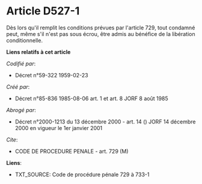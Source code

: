 # Article D527-1

Dès lors qu'il remplit les conditions prévues par l'article 729, tout condamné peut, même s'il n'est pas sous écrou, être
admis au bénéfice de la libération conditionnelle.

**Liens relatifs à cet article**

_Codifié par_:

  - Décret n°59-322 1959-02-23

_Créé par_:

  - Décret n°85-836 1985-08-06 art. 1 et art. 8 JORF 8 août 1985

_Abrogé par_:

  - Décret n°2000-1213 du 13 décembre 2000 - art. 14 () JORF 14 décembre 2000 en vigueur le 1er janvier 2001

_Cite_:

  - CODE DE PROCEDURE PENALE - art. 729 (M)

**Liens**:

  - TXT_SOURCE: Code de procédure pénale 729 à 733-1
